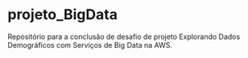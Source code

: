 # projeto_BigData
Repositório para a conclusão de desafio de projeto Explorando Dados Demográficos com Serviços de Big Data na AWS.
